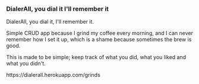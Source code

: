 <h3>DialerAll, you dial it I'll remember it</h3>

<p>
  DialerAll, you dial it, I'll remember it.

Simple CRUD app because I grind my coffee every morning, and I can never remember how I set it up,  which is a shame because sometimes the brew is good.

This is made to be simple; keep track of what you did, what you liked and what you didn't. 
</p>

<p>https://dialerall.herokuapp.com/grinds<p/>

